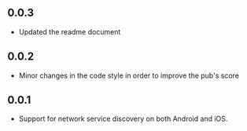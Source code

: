 ## 0.0.3

* Updated the readme document

## 0.0.2

* Minor changes in the code style in order to improve the pub's score

## 0.0.1

* Support for network service discovery on both Android and iOS.